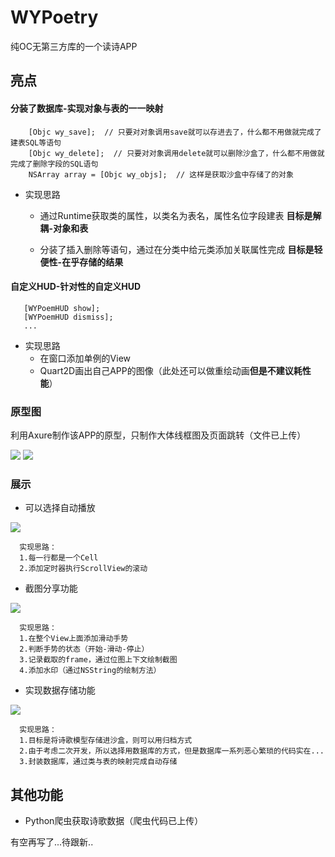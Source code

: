 # WYPoetry
纯OC无第三方库的一个读诗APP

## 亮点

#### 分装了数据库-实现对象与表的一一映射
```
    [Objc wy_save];  // 只要对对象调用save就可以存进去了，什么都不用做就完成了建表SQL等语句
    [Objc wy_delete];  // 只要对对象调用delete就可以删除沙盒了，什么都不用做就完成了删除字段的SQL语句
    NSArray array = [Objc wy_objs];  // 这样是获取沙盒中存储了的对象
```

* 实现思路

  * 通过Runtime获取类的属性，以类名为表名，属性名位字段建表 **目标是解耦-对象和表**

  * 分装了插入删除等语句，通过在分类中给元类添加关联属性完成 **目标是轻便性-在乎存储的结果**

#### 自定义HUD-针对性的自定义HUD

```
   [WYPoemHUD show];
   [WYPoemHUD dismiss];
   ...
```

* 实现思路
  * 在窗口添加单例的View
  * Quart2D画出自己APP的图像（此处还可以做重绘动画**但是不建议耗性能**）

### 原型图

利用Axure制作该APP的原型，只制作大体线框图及页面跳转（文件已上传）

![](https://github.com/WymanLyu/WYPoetry/blob/master/gifImage/product00.png)
![](https://github.com/WymanLyu/WYPoetry/blob/master/gifImage/product01.png)

### 展示

* 可以选择自动播放

![](https://github.com/WymanLyu/WYPoetry/blob/master/gifImage/AutoScrolle.gif)

```
  实现思路：
  1.每一行都是一个Cell
  2.添加定时器执行ScrollView的滚动
```


* 截图分享功能

![](https://github.com/WymanLyu/WYPoetry/blob/master/gifImage/ClipImage.gif)

```
  实现思路：
  1.在整个View上面添加滑动手势
  2.判断手势的状态（开始-滑动-停止）
  3.记录截取的frame，通过位图上下文绘制截图
  4.添加水印（通过NSString的绘制方法）
```

* 实现数据存储功能

![](https://github.com/WymanLyu/WYPoetry/blob/master/gifImage/DB.gif)

```
  实现思路：
  1.目标是将诗歌模型存储进沙盒，则可以用归档方式
  2.由于考虑二次开发，所以选择用数据库的方式，但是数据库一系列恶心繁琐的代码实在...
  3.封装数据库，通过类与表的映射完成自动存储
```
## 其他功能

* Python爬虫获取诗歌数据（爬虫代码已上传）

有空再写了...待跟新..

